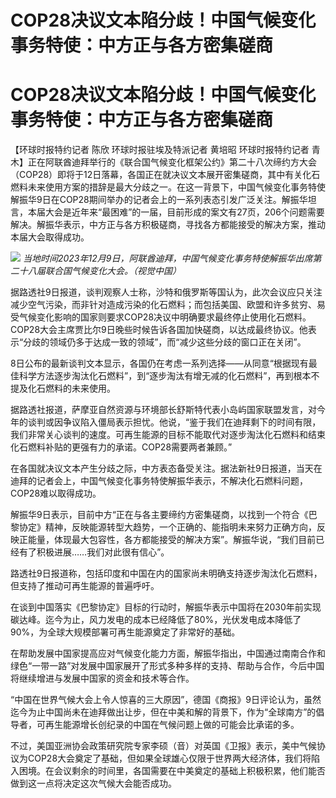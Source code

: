 # COP28决议文本陷分歧！中国气候变化事务特使：中方正与各方密集磋商

# COP28决议文本陷分歧！中国气候变化事务特使：中方正与各方密集磋商

【环球时报特约记者 陈欣 环球时报驻埃及特派记者 黄培昭 环球时报特约记者
青木】正在阿联酋迪拜举行的《联合国气候变化框架公约》第二十八次缔约方大会（COP28）即将于12日落幕，各国正在就决议文本展开密集磋商，其中有关化石燃料未来使用方案的措辞是最大分歧之一。在这一背景下，中国气候变化事务特使解振华9日在COP28期间举办的记者会上的一系列表态引发广泛关注。解振华坦言，本届大会是近年来“最困难”的一届，目前形成的案文有27页，206个问题需要解决。解振华表示，中方正与各方积极磋商，寻找各方都能接受的解决方案，推动本届大会取得成功。

![](https://inews.gtimg.com/om_bt/OIX6fCbDBNu9_uVxthOsAg8_isTY1WqZ0K3or5kw7VPpQAA/1000)
_当地时间2023年12月9日，阿联酋迪拜，中国气候变化事务特使解振华出席第二十八届联合国气候变化大会。（视觉中国）_

据路透社9日报道，谈判观察人士称，沙特和俄罗斯等国认为，此次会议应只关注减少空气污染，而非针对造成污染的化石燃料；而包括美国、欧盟和许多贫穷、易受气候变化影响的国家则要求COP28决议中明确要求最终停止使用化石燃料。COP28大会主席贾比尔9日晚些时候告诉各国加快磋商，以达成最终协议。他表示“分歧的领域仍多于达成一致的领域”，而“减少这些分歧的窗口正在关闭”。

8日公布的最新谈判文本显示，各国仍在考虑一系列选择——从同意“根据现有最佳科学方法逐步淘汰化石燃料”，到“逐步淘汰有增无减的化石燃料”，再到根本不提及化石燃料的未来使用。

据路透社报道，萨摩亚自然资源与环境部长舒斯特代表小岛屿国家联盟发言，对今年的谈判或因争议陷入僵局表示担忧。他说，“鉴于我们在迪拜剩下的时间有限，我们非常关心谈判的速度。可再生能源的目标不能取代对逐步淘汰化石燃料和结束化石燃料补贴的更强有力的承诺。COP28需要两者兼顾。”

在各国就决议文本产生分歧之际，中方表态备受关注。据法新社9日报道，当天在迪拜的记者会上，中国气候变化事务特使解振华表示，不解决化石燃料问题，COP28难以取得成功。

解振华9日表示，目前中方“正在与各主要缔约方密集磋商，以找到一个符合《巴黎协定》精神，反映能源转型大趋势，一个正确的、能指明未来努力正确方向，反映正能量，体现最大包容性，各方都能接受的解决方案”。解振华说，“我们目前已经有了积极进展……我们对此很有信心”。

路透社9日报道称，包括印度和中国在内的国家尚未明确支持逐步淘汰化石燃料，但支持了推动可再生能源的普遍呼吁。

在谈到中国落实《巴黎协定》目标的行动时，解振华表示中国将在2030年前实现碳达峰。迄今为止，风力发电的成本已经降低了80%，光伏发电成本降低了90%，为全球大规模部署可再生能源奠定了非常好的基础。

在帮助发展中国家提高应对气候变化能力方面，解振华指出，中国通过南南合作和绿色“一带一路”对发展中国家展开了形式多种多样的支持、帮助与合作，今后中国将继续增进与发展中国家的资金和技术等合作。

“中国在世界气候大会上令人惊喜的三大原因”，德国《商报》9日评论认为，虽然迄今为止中国尚未在迪拜做出让步，但在中美和解的背景下，作为“全球南方”的倡导者，可再生能源增长创纪录的中国在气候问题上做的可能会比承诺的多。

不过，美国亚洲协会政策研究院专家李硕（音）对英国《卫报》表示，美中气候协议为COP28大会奠定了基础，但如果全球雄心仅限于世界两大经济体，我们将陷入困境。在会议剩余的时间里，各国需要在中美奠定的基础上积极积累，他们能否做到这一点将决定这次气候大会能否成功。

